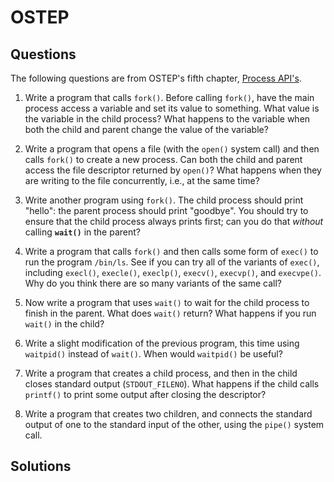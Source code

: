 # OSTEP

## Questions

The following questions are from OSTEP's fifth chapter, [Process API's](http://pages.cs.wisc.edu/~remzi/OSTEP/cpu-api.pdf).

1. Write a program that calls `fork()`. Before calling `fork()`, have the main process access a variable and set its value to something. What value is the variable in the child process? What happens to the variable when both the child and parent change the value of the variable?

2. Write a program that opens a file (with the `open()` system call) and then calls `fork()` to create a new process. Can both the child and parent access the file descriptor returned by `open()`? What happens when they are writing to the file concurrently, i.e., at the same time?

3. Write another program using `fork()`. The child process should print "hello": the parent process should print "goodbye". You should try to ensure that the child process always prints first; can you do that _without_ calling **`wait()`** in the parent?

4. Write a program that calls `fork()` and then calls some form of `exec()` to run the program `/bin/ls`. See if you can try all of the variants of `exec()`, including `execl()`, `execle()`, `execlp()`, `execv()`, `execvp()`, and `execvpe()`. Why do you think there are so many variants of the same call?

5. Now write a program that uses `wait()` to wait for the child process to finish in the parent. What does `wait()` return? What happens if you run `wait()` in the child?

6. Write a slight modification of the previous program, this time using `waitpid()` instead of `wait()`. When would `waitpid()` be useful?

7. Write a program that creates a child process, and then in the child closes standard output (`STDOUT_FILENO`). What happens if the child calls `printf()` to print some output after closing the descriptor?

8. Write a program that creates two children, and connects the standard output of one to the standard input of the other, using the `pipe()` system call.

## Solutions
